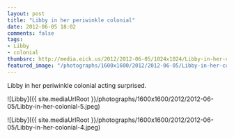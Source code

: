 ```yaml
---
layout: post
title: "Libby in her periwinkle colonial"
date: 2012-06-05 18:02
comments: false
tags: 
- Libby
- colonial
thumbsrc: http://media.eick.us/2012/2012-06-05/1024x1024/Libby-in-her-colonial-5.jpeg
featured_image: "/photographs/1600x1600/2012/2012-06-05/Libby-in-her-colonial-5.jpeg"
---
```

Libby in her periwinkle colonial acting surprised.



![Libby]({{ site.mediaUrlRoot }}/photographs/1600x1600/2012/2012-06-05/Libby-in-her-colonial-5.jpeg)




![Libby]({{ site.mediaUrlRoot }}/photographs/1600x1600/2012/2012-06-05/Libby-in-her-colonial-4.jpeg)
